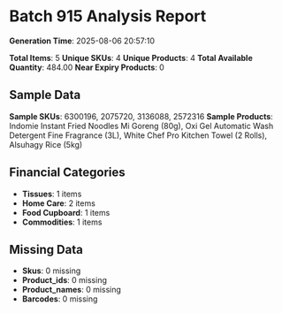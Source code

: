 # Batch 915 Analysis Report

**Generation Time**: 2025-08-06 20:57:10

**Total Items**: 5
**Unique SKUs**: 4
**Unique Products**: 4
**Total Available Quantity**: 484.00
**Near Expiry Products**: 0

## Sample Data
**Sample SKUs**: 6300196, 2075720, 3136088, 2572316
**Sample Products**: Indomie Instant Fried Noodles Mi Goreng (80g), Oxi Gel Automatic Wash Detergent Fine Fragrance (3L), White Chef Pro Kitchen Towel (2 Rolls), Alsuhagy Rice (5kg)

## Financial Categories
- **Tissues**: 1 items
- **Home Care**: 2 items
- **Food Cupboard**: 1 items
- **Commodities**: 1 items

## Missing Data
- **Skus**: 0 missing
- **Product_ids**: 0 missing
- **Product_names**: 0 missing
- **Barcodes**: 0 missing
